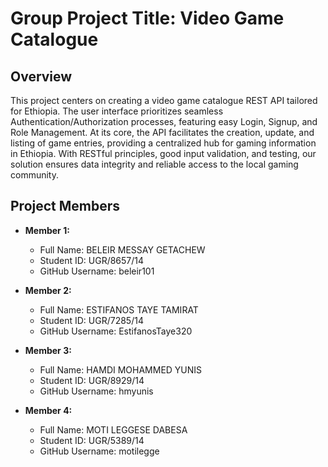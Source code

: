 # Group Project Title: Video Game Catalogue

## Overview

This project centers on creating a video game catalogue REST API tailored for Ethiopia. The user interface prioritizes seamless Authentication/Authorization processes, featuring easy Login, Signup, and Role Management. At its core, the API facilitates the creation, update, and listing of game entries, providing a centralized hub for gaming information in Ethiopia. With RESTful principles, good input validation, and testing, our solution ensures data integrity and reliable access to the local gaming community.

## Project Members

- **Member 1:**
  - Full Name: BELEIR MESSAY GETACHEW
  - Student ID: UGR/8657/14
  - GitHub Username: beleir101

- **Member 2:**
  - Full Name: ESTIFANOS TAYE TAMIRAT
  - Student ID: UGR/7285/14
  - GitHub Username: EstifanosTaye320

- **Member 3:**
  - Full Name: HAMDI MOHAMMED YUNIS
  - Student ID: UGR/8929/14
  - GitHub Username: hmyunis

- **Member 4:**
  - Full Name: MOTI LEGGESE DABESA
  - Student ID: UGR/5389/14
  - GitHub Username: motilegge
